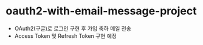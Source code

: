 # oauth2-with-email-message-project

- OAuth2(구글)로 로그인 구현 후 가입 축하 메일 전송
- Access Token 및 Refresh Token 구현 예정
